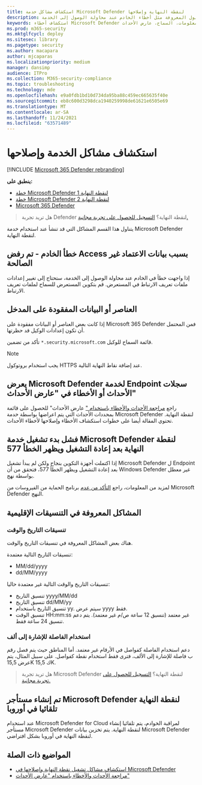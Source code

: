 ```yaml
---
title: استكشاف مشاكل خدمة Microsoft Defender لنقطة النهاية وإصلاحها
description: يمكنك العثور على الحلول والحلول البديل للحلول المعروفة مثل أخطاء الخادم عند محاولة الوصول إلى الخدمة.
keywords: استكشاف أخطاء Microsoft Defender لنقطة النهاية وإصلاحها، خطأ الخادم، رفض الوصول، بيانات الاعتماد غير الصالحة، عدم وجود بيانات، مدخل لوحة المعلومات، السماح، عارض الأحداث
ms.prod: m365-security
ms.mktglfcycl: deploy
ms.sitesec: library
ms.pagetype: security
ms.author: macapara
author: mjcaparas
ms.localizationpriority: medium
manager: dansimp
audience: ITPro
ms.collection: M365-security-compliance
ms.topic: troubleshooting
ms.technology: mde
ms.openlocfilehash: e9a0fdb1bd10d734da95ba88c459ec665635f40e
ms.sourcegitcommit: eb8c600d3298dca1940259998de61621e6505e69
ms.translationtype: MT
ms.contentlocale: ar-SA
ms.lasthandoff: 11/24/2021
ms.locfileid: "63571489"
---
```

# <a name="troubleshoot-service-issues"></a>استكشاف مشاكل الخدمة وإصلاحها

[!INCLUDE [Microsoft 365 Defender rebranding](../../includes/microsoft-defender.md)]

**ينطبق على:**
- [خطة Microsoft Defender لنقطة النهاية 1](https://go.microsoft.com/fwlink/p/?linkid=2154037)
- [خطة Microsoft Defender لنقطة النهاية 2](https://go.microsoft.com/fwlink/p/?linkid=2154037)
- [Microsoft 365 Defender](https://go.microsoft.com/fwlink/?linkid=2118804)

> هل تريد تجربة Defender لنقطة النهاية؟ [التسجيل للحصول على تجربة مجانية.](https://signup.microsoft.com/create-account/signup?products=7f379fee-c4f9-4278-b0a1-e4c8c2fcdf7e&ru=https://aka.ms/MDEp2OpenTrial?ocid=docs-wdatp-pullalerts-abovefoldlink)

يتناول هذا القسم المشاكل التي قد تنشأ عند استخدام خدمة Microsoft Defender لنقطة النهاية.

## <a name="server-error---access-is-denied-due-to-invalid-credentials"></a>خطأ الخادم - تم رفض Access بسبب بيانات الاعتماد غير الصالحة

إذا واجهت خطأ في الخادم عند محاولة الوصول إلى الخدمة، ستحتاج إلى تغيير إعدادات ملفات تعريف الارتباط في المستعرض.
قم بتكوين المستعرض للسماح لملفات تعريف الارتباط.

## <a name="elements-or-data-missing-on-the-portal"></a>العناصر أو البيانات المفقودة على المدخل

إذا كانت بعض العناصر أو البيانات مفقودة على Microsoft 365 Defender فمن المحتمل أن تكون إعدادات الوكيل قد حظرتها.

تأكد من تضمين `*.security.microsoft.com` قائمة السماح للوكيل.

> [!NOTE]
> يجب استخدام بروتوكول HTTPS عند إضافة نقاط النهاية التالية.

## <a name="microsoft-defender-for-endpoint-service-shows-event-or-error-logs-in-the-event-viewer"></a>يعرض Microsoft Defender لخدمة Endpoint سجلات الأحداث أو الأخطاء في "عارض الأحداث"

راجع [مراجعة الأحداث والأخطاء باستخدام "](event-error-codes.md) عارض الأحداث" للحصول على قائمة بمحددات الأحداث التي يتم اعراضها بواسطة خدمة Microsoft Defender لنقطة النهاية. تحتوي المقالة أيضا على خطوات استكشاف الأخطاء وإصلاحها لأخطاء الأحداث.

## <a name="microsoft-defender-for-endpoint-service-fails-to-start-after-a-reboot-and-shows-error-577"></a>فشل بدء تشغيل خدمة Microsoft Defender لنقطة النهاية بعد إعادة التشغيل ويظهر الخطأ 577

إذا اكتملت أجهزة التكوين بنجاح ولكن لم يبدأ تشغيل Microsoft Defender ل Endpoint بعد إعادة التشغيل ويظهر الخطأ 577، فتحقق من أن Windows Defender غير معطل بواسطة نهج.

لمزيد من المعلومات، راجع [التأكد من عدم](troubleshoot-onboarding.md#ensure-that-microsoft-defender-antivirus-is-not-disabled-by-a-policy) برنامج الحماية من الفيروسات من Microsoft Defender النهج.

## <a name="known-issues-with-regional-formats"></a>المشاكل المعروفة في التنسيقات الإقليمية

### <a name="date-and-time-formats"></a>تنسيقات التاريخ والوقت

هناك بعض المشاكل المعروفة في تنسيقات التاريخ والوقت.

تنسيقات التاريخ التالية معتمدة:

- MM/dd/yyyy
- dd/MM/yyyy

تنسيقات التاريخ والوقت التالية غير معتمدة حاليا:

- تنسيق التاريخ yyyy/MM/dd
- تنسيق التاريخ dd/MM/yy
- تنسيق التاريخ باستخدام yy. سيتم عرض yyyy فقط.
- تنسيق الوقت HH:mm:ss غير معتمد (تنسيق 12 ساعة ص/م غير معتمد). يتم دعم تنسيق 24 ساعة فقط.

### <a name="use-of-comma-to-indicate-thousand"></a>استخدام الفاصلة للإشارة إلى ألف

دعم استخدام الفاصلة كفواصل في الأرقام غير معتمد. أما المناطق حيث يتم فصل رقم ب فاصلة للإشارة إلى الألف، فترى فقط استخدام نقطة كفواصل. على سبيل المثال، يتم عرض 15,5K ك 15,5K.

> هل تريد تجربة Microsoft Defender لنقطة النهاية؟ [التسجيل للحصول على تجربة مجانية.](https://signup.microsoft.com/create-account/signup?products=7f379fee-c4f9-4278-b0a1-e4c8c2fcdf7e&ru=https://aka.ms/MDEp2OpenTrial?ocid=docs-wdatp-troubleshoot-belowfoldlink)

## <a name="microsoft-defender-for-endpoint-tenant-was-automatically-created-in-europe"></a>تم إنشاء مستأجر Microsoft Defender لنقطة النهاية تلقائيا في أوروبا

عند استخدام Microsoft Defender for Cloud لمراقبة الخوادم، يتم تلقائيا إنشاء مستأجر Microsoft Defender لنقطة النهاية. يتم تخزين بيانات Microsoft Defender لنقطة النهاية في أوروبا بشكل افتراضي.

## <a name="related-topics"></a>المواضيع ذات الصلة

- [استكشاف مشاكل تشغيل نقطة النهاية وإصلاحها في Microsoft Defender](troubleshoot-onboarding.md)
- [مراجعة الأحداث والأخطاء باستخدام "عارض الأحداث"](event-error-codes.md)
